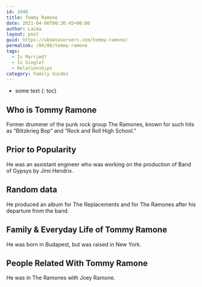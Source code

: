 ```yaml
---
id: 2948
title: Tommy Ramone
date: 2021-04-06T00:36:45+00:00
author: Laima
layout: post
guid: https://ukdataservers.com/tommy-ramone/
permalink: /04/06/tommy-ramone
tags:
  - Is Married?
  - Is Single?
  - Relationships
category: Family Guides
---
```


* some text
{: toc}


## Who is Tommy Ramone
                  
                  
                  
Former drummer of the punk rock group The Ramones, known for such hits as &#8220;Blitzkrieg Bop&#8221; and &#8220;Rock and Roll High School.&#8221;
                  
              
            
              
            
                
                
                
## Prior to Popularity
                  
                  
                  
He was an assistant engineer who was working on the production of Band of Gypsys by Jimi Hendrix.
                  
              
            
              
            
                
                
                
## Random data
                  
                  
                  
He produced an album for The Replacements and for The Ramones after his departure from the band.
                  
              
            
              
            
                
                
                
## Family & Everyday Life of Tommy Ramone
                  
                  
                  
He was born in Budapest, but was raised in New York.
                  
              
            
              
            
                
                
                
## People Related With Tommy Ramone
                  
                  
                  
He was in The Ramones with Joey Ramone.
                  
              
            
              
            
                
              
            
              
              
            
            
              
            
          
          
          